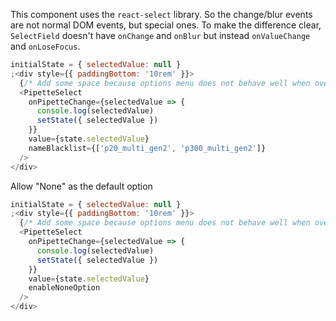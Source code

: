 This component uses the `react-select` library. So the change/blur events are not
normal DOM events, but special ones. To make the difference clear, `SelectField`
doesn't have `onChange` and `onBlur` but instead `onValueChange` and `onLoseFocus`.

```js
initialState = { selectedValue: null }
;<div style={{ paddingBottom: '10rem' }}>
  {/* Add some space because options menu does not behave well when overlapping with styleguidist's code blocks! */}
  <PipetteSelect
    onPipetteChange={selectedValue => {
      console.log(selectedValue)
      setState({ selectedValue })
    }}
    value={state.selectedValue}
    nameBlacklist={['p20_multi_gen2', 'p300_multi_gen2']}
  />
</div>
```

Allow "None" as the default option

```js
initialState = { selectedValue: null }
;<div style={{ paddingBottom: '10rem' }}>
  {/* Add some space because options menu does not behave well when overlapping with styleguidist's code blocks! */}
  <PipetteSelect
    onPipetteChange={selectedValue => {
      console.log(selectedValue)
      setState({ selectedValue })
    }}
    value={state.selectedValue}
    enableNoneOption
  />
</div>
```
